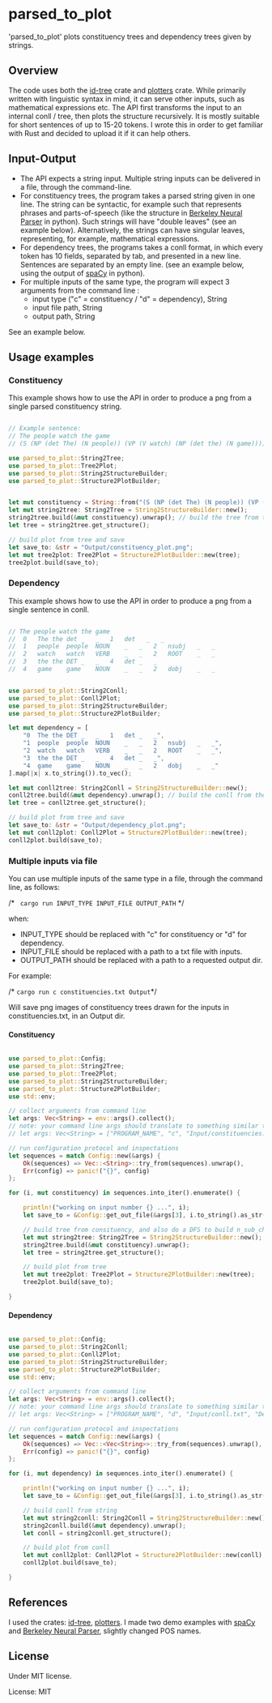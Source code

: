 # parsed_to_plot


'parsed_to_plot' plots constituency trees and dependency trees given by strings.

## Overview

The code uses both the [id-tree](https://crates.io/crates/id_tree) crate and [plotters](https://crates.io/crates/plotters) crate. While primarily written with linguistic syntax in mind, it can serve other inputs, such as mathematical expressions etc. The API first transforms the input to an internal conll / tree, then plots the structure recursively. It is mostly suitable for short sentences of up to 15-20 tokens. I wrote this in order to get familiar with Rust and decided to upload it if it can help others.

## Input-Output

* The API expects a string input. Multiple string inputs can be delivered in a file, through the command-line.
* For constituency trees, the program takes a parsed string given in one line. The string can be syntactic, for example
such that represents phrases and parts-of-speech (like the structure in [Berkeley Neural Parser](https://pypi.org/project/benepar/)
in python). Such strings will have "double leaves" (see an example below). Alternatively, the strings can have singular leaves,
representing, for example, mathematical expressions.
* For dependency trees, the programs takes a conll format, in which every token has 10 fields, separated by tab, and
presented in a new line. Sentences are separated by an empty line. (see an example below, using the output of
[spaCy](https://spacy.io/) in python).
* For multiple inputs of the same type, the program will expect 3 arguments from the command line :
    * input type ("c" = constituency / "d" = dependency), String
    * input file path, String
    * output path, String

See an example below.

## Usage examples
### Constituency

This example shows how to use the API in order to produce a png from a single parsed constituency string.

```rust

// Example sentence:
// The people watch the game
// (S (NP (det The) (N people)) (VP (V watch) (NP (det the) (N game))))

use parsed_to_plot::String2Tree;
use parsed_to_plot::Tree2Plot;
use parsed_to_plot::String2StructureBuilder;
use parsed_to_plot::Structure2PlotBuilder;


let mut constituency = String::from("(S (NP (det The) (N people)) (VP (V watch) (NP (det the) (N game))))");
let mut string2tree: String2Tree = String2StructureBuilder::new();
string2tree.build(&mut constituency).unwrap(); // build the tree from the string
let tree = string2tree.get_structure();

// build plot from tree and save
let save_to: &str = "Output/constituency_plot.png";
let mut tree2plot: Tree2Plot = Structure2PlotBuilder::new(tree);
tree2plot.build(save_to);

```

### Dependency

This example shows how to use the API in order to produce a png from a single sentence in conll.

```rust

// The people watch the game
//  0   The the det _   _   1   det   _   _
//  1	people	people	NOUN	_	_	2	nsubj	_	_
//  2	watch	watch	VERB	_	_	2	ROOT	_	_
//  3	the	the	DET	_	_	4	det	_	_
//  4	game	game	NOUN	_	_	2	dobj	_	_


use parsed_to_plot::String2Conll;
use parsed_to_plot::Conll2Plot;
use parsed_to_plot::String2StructureBuilder;
use parsed_to_plot::Structure2PlotBuilder;

let mut dependency = [
    "0	The	the	DET	_	_	1	det	_	_",
    "1	people	people	NOUN	_	_	2	nsubj	_	_",
    "2	watch	watch	VERB	_	_	2	ROOT	_	_",
    "3	the	the	DET	_	_	4	det	_	_",
    "4	game	game	NOUN	_	_	2	dobj	_	_"
].map(|x| x.to_string()).to_vec();

let mut conll2tree: String2Conll = String2StructureBuilder::new();
conll2tree.build(&mut dependency).unwrap(); // build the conll from the vector of strings
let tree = conll2tree.get_structure();

// build plot from tree and save
let save_to: &str = "Output/dependency_plot.png";
let mut conll2plot: Conll2Plot = Structure2PlotBuilder::new(tree);
conll2plot.build(save_to);

```

### Multiple inputs via file

You can use multiple inputs of the same type in a file, through the command line, as follows:

/* ``` cargo run INPUT_TYPE INPUT_FILE OUTPUT_PATH``` */

when:
* INPUT_TYPE should be replaced with "c" for constituency or "d" for dependency.
* INPUT_FILE should be replaced with a path to a txt file with inputs.
* OUTPUT_PATH should be replaced with a path to a requested output dir.

For example:

/* ```cargo run c constituencies.txt Output```*/


Will save png images of constituency trees drawn for the inputs in constituencies.txt, in an Output dir.


#### Constituency

```rust

use parsed_to_plot::Config;
use parsed_to_plot::String2Tree;
use parsed_to_plot::Tree2Plot;
use parsed_to_plot::String2StructureBuilder;
use parsed_to_plot::Structure2PlotBuilder;
use std::env;

// collect arguments from command line
let args: Vec<String> = env::args().collect();
// note: your command line args should translate to something similar to the following:
// let args: Vec<String> = ["PROGRAM_NAME", "c", "Input/constituencies.txt", "ConOutput"].map(|x| x.to_string()).to_vec();

// run configuration protocol and inspectations
let sequences = match Config::new(&args) {
    Ok(sequences) => Vec::<String>::try_from(sequences).unwrap(),
    Err(config) => panic!("{}", config)
};

for (i, mut constituency) in sequences.into_iter().enumerate() {

    println!("working on input number {} ...", i);
    let save_to = &Config::get_out_file(&args[3], i.to_string().as_str());

    // build tree from consituency, and also do a DFS to build n_sub_children from trait
    let mut string2tree: String2Tree = String2StructureBuilder::new();
    string2tree.build(&mut constituency).unwrap();
    let tree = string2tree.get_structure();

    // build plot from tree
    let mut tree2plot: Tree2Plot = Structure2PlotBuilder::new(tree);
    tree2plot.build(save_to);

}

```

#### Dependency

```rust

use parsed_to_plot::Config;
use parsed_to_plot::String2Conll;
use parsed_to_plot::Conll2Plot;
use parsed_to_plot::String2StructureBuilder;
use parsed_to_plot::Structure2PlotBuilder;
use std::env;

// collect arguments from command line
let args: Vec<String> = env::args().collect();
// note: your command line args should translate to something similar to the following:
// let args: Vec<String> = ["PROGRAM_NAME", "d", "Input/conll.txt", "DepOutput"].map(|x| x.to_string()).to_vec();

// run configuration protocol and inspectations
let sequences = match Config::new(&args) {
    Ok(sequences) => Vec::<Vec<String>>::try_from(sequences).unwrap(),
    Err(config) => panic!("{}", config)
};

for (i, mut dependency) in sequences.into_iter().enumerate() {

    println!("working on input number {} ...", i);
    let save_to = &Config::get_out_file(&args[3], i.to_string().as_str());

    // build conll from string
    let mut string2conll: String2Conll = String2StructureBuilder::new();
    string2conll.build(&mut dependency).unwrap();
    let conll = string2conll.get_structure();

    // build plot from conll
    let mut conll2plot: Conll2Plot = Structure2PlotBuilder::new(conll);
    conll2plot.build(save_to);

}

```

## References
I used the crates: [id-tree](https://crates.io/crates/id_tree), [plotters](https://crates.io/crates/plotters).
I made two demo examples with [spaCy](https://spacy.io/) and [Berkeley Neural Parser](https://pypi.org/project/benepar/), slightly changed POS names.

## License
Under MIT license.



License: MIT
